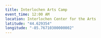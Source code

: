 ```yaml
---
title: Interlochen Arts Camp
event_time: 12:00 AM
location: Interlochen Center for the Arts
latitude: "44.629354"
longitude: "-85.76710300000002"
---
```

